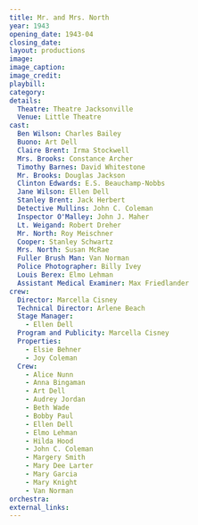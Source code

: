 ```yaml
---
title: Mr. and Mrs. North
year: 1943
opening_date: 1943-04
closing_date: 
layout: productions
image:
image_caption:
image_credit:
playbill: 
category: 
details:
  Theatre: Theatre Jacksonville
  Venue: Little Theatre
cast:
  Ben Wilson: Charles Bailey
  Buono: Art Dell
  Claire Brent: Irma Stockwell
  Mrs. Brooks: Constance Archer
  Timothy Barnes: David Whitestone
  Mr. Brooks: Douglas Jackson
  Clinton Edwards: E.S. Beauchamp-Nobbs
  Jane Wilson: Ellen Dell
  Stanley Brent: Jack Herbert
  Detective Mullins: John C. Coleman
  Inspector O'Malley: John J. Maher
  Lt. Weigand: Robert Dreher
  Mr. North: Roy Meischner
  Cooper: Stanley Schwartz
  Mrs. North: Susan McRae
  Fuller Brush Man: Van Norman
  Police Photographer: Billy Ivey
  Louis Berex: Elmo Lehman
  Assistant Medical Examiner: Max Friedlander
crew:
  Director: Marcella Cisney
  Technical Director: Arlene Beach
  Stage Manager:
    - Ellen Dell
  Program and Publicity: Marcella Cisney
  Properties:
    - Elsie Behner
    - Joy Coleman
  Crew:
    - Alice Nunn
    - Anna Bingaman
    - Art Dell
    - Audrey Jordan 
    - Beth Wade
    - Bobby Paul
    - Ellen Dell
    - Elmo Lehman
    - Hilda Hood
    - John C. Coleman
    - Margery Smith
    - Mary Dee Larter
    - Mary Garcia
    - Mary Knight
    - Van Norman
orchestra:
external_links:
---
```


